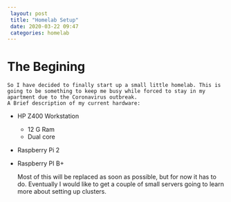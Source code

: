```yaml
---
 layout: post
 title: "Homelab Setup"
 date: 2020-03-22 09:47
 categories: homelab
---
```

# The Begining
    So I have decided to finally start up a small little homelab. This is going to be something to keep me busy while forced to stay in my apartment due to the Coronavirus outbreak.  
    A Brief description of my current hardware: 
* HP Z400 Workstation  
  * 12 G Ram  
  * Dual core   
* Raspberry Pi 2
* Raspberry PI B+

    Most of this will be replaced as soon as possible, but for now it has to do. Eventually I would like to get a couple of small servers going to learn more about setting up clusters.
